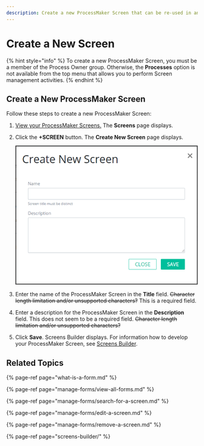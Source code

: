 ```yaml
---
description: Create a new ProcessMaker Screen that can be re-used in any process.
---
```


# Create a New Screen

{% hint style="info" %}
To create a new ProcessMaker Screen, you must be a member of the Process Owner group. Otherwise, the **Processes** option is not available from the top menu that allows you to perform Screen management activities.
{% endhint %}

## Create a New ProcessMaker Screen

Follow these steps to create a new ProcessMaker Screen:

1. [View your ProcessMaker Screens.](manage-forms/view-all-forms.md) The **Screens** page displays.
2. Click the **+SCREEN** button. The **Create New Screen** page displays.  

   ![](../../.gitbook/assets/create-new-screen-screen-processes.png)

3. Enter the name of the ProcessMaker Screen in the **Title** field. ~~Character length limitation and/or unsupported characters?~~ This is a required field.
4. Enter a description for the ProcessMaker Screen in the **Description** field. This does not seem to be a required field. ~~Character length limitation and/or unsupported characters?~~
5. Click **Save**. Screens Builder displays. For information how to develop your ProcessMaker Screen, see [Screens Builder](screens-builder/).

## Related Topics

{% page-ref page="what-is-a-form.md" %}

{% page-ref page="manage-forms/view-all-forms.md" %}

{% page-ref page="manage-forms/search-for-a-screen.md" %}

{% page-ref page="manage-forms/edit-a-screen.md" %}

{% page-ref page="manage-forms/remove-a-screen.md" %}

{% page-ref page="screens-builder/" %}

